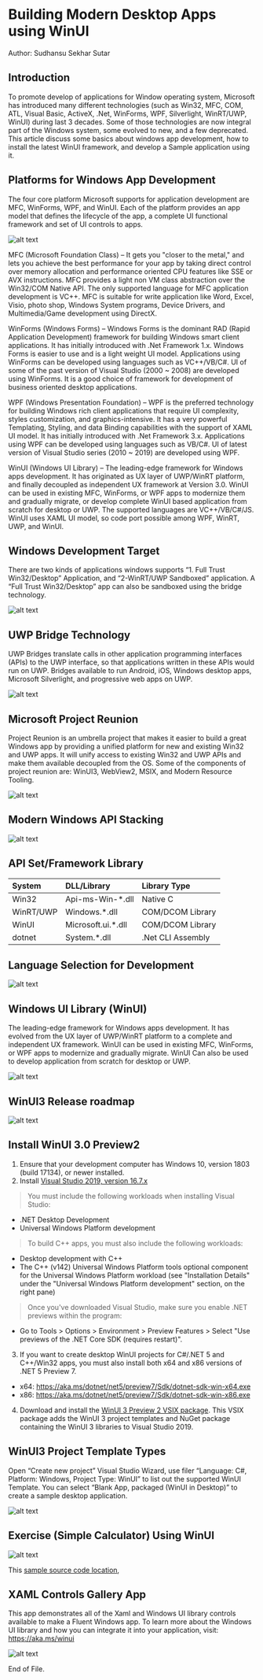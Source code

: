 # Building Modern Desktop Apps using WinUI
Author: Sudhansu Sekhar Sutar

## Introduction
To promote develop of applications for Window operating system, Microsoft has introduced many different technologies (such as Win32, MFC, COM, ATL, Visual Basic, ActiveX, .Net, WinForms, WPF, Silverlight, WinRT/UWP, WinUI) during last 3 decades. Some of those technologies are now integral part of the Windows system, some evolved to new, and a few deprecated. This article discuss some basics about windows app development, how to install the latest WinUI framework, and develop a Sample application using it.

## Platforms for Windows App Development
The four core platform Microsoft supports for application development are MFC, WinForms, WPF, and WinUI. Each of the platform provides an app model that defines the lifecycle of the app, a complete UI functional framework and set of UI controls to apps. 

![alt text](../Images/Win_Dev_Platform.png)

MFC (Microsoft Foundation Class) – It gets you "closer to the metal," and lets you achieve the best performance for your app by taking direct control over memory allocation and performance oriented CPU features like SSE or AVX instructions. MFC provides a light non VM class abstraction over the Win32/COM Native API. The only supported language for MFC application development is VC++. MFC is suitable for write application like Word, Excel, Visio, photo shop, Windows System programs, Device Drivers, and Multimedia/Game development using DirectX.

WinForms (Windows Forms) – Windows Forms is the dominant RAD (Rapid Application Development) framework for building Windows smart client applications. It has initially introduced with .Net Framework 1.x. Windows Forms is easier to use and is a light weight UI model. Applications using WinForms can be developed using languages such as VC++/VB/C#. UI of some of the past version of Visual Studio (2000 ~ 2008) are developed using WinForms. It is a good choice of framework for development of business oriented desktop applications.

WPF (Windows Presentation Foundation) – WPF is the preferred technology for building Windows rich client applications that require UI complexity, styles customization, and graphics-intensive. It has a very powerful Templating, Styling, and data Binding capabilities with the support of XAML UI model. It has initially introduced with .Net Framework 3.x. Applications using WPF can be developed using languages such as VB/C#. UI of latest version of Visual Studio series (2010 ~ 2019) are developed using WPF.

WinUI (Windows UI Library) – The leading-edge framework for Windows apps development. It has originated as UX layer of UWP/WinRT platform, and finally decoupled as independent UX framework at Version 3.0. WinUI can be used in existing MFC, WinForms, or WPF apps to modernize them and gradually migrate, or develop complete WinUI based application from scratch for desktop or UWP. The supported languages are VC++/VB/C#/JS. WinUI uses XAML UI model, so code port possible among WPF, WinRT, UWP, and WinUI.

## Windows Development Target
There are two kinds of applications windows supports “1. Full Trust Win32/Desktop” Application, and “2-WinRT/UWP Sandboxed” application. A “Full Trust Win32/Desktop” app can also be sandboxed using the bridge technology.

![alt text](../Images/Dev_Platform_Diagram.png)
 
## UWP Bridge Technology
UWP Bridges translate calls in other application programming interfaces (APIs) to the UWP interface, so that applications written in these APIs would run on UWP. Bridges available to run Android, iOS, Windows desktop apps, Microsoft Silverlight, and progressive web apps on UWP.

![alt text](../Images/UWP_Architecture.png)

## Microsoft Project Reunion
Project Reunion is an umbrella project that makes it easier to build a great Windows app by providing a unified platform for new and existing Win32 and UWP apps. It will unify access to existing Win32 and UWP APIs and make them available decoupled from the OS. Some of the components of project reunion are: WinUI3, WebView2, MSIX, and Modern Resource Tooling.

![alt text](../Images/Evolving_Windows_Platform.jpg)

## Modern Windows API Stacking

![alt text](../Images/How_to_call_WinRT_API.png)

## API Set/Framework Library

| System        | DLL/Library        | Library Type      |
|:------------- |:-------------------|:------------------|
| Win32         | Api-ms-Win-*.dll   | Native C          |
| WinRT/UWP     | Windows.*.dll      | COM/DCOM Library  |
| WinUI 		| Microsoft.ui.*.dll | COM/DCOM Library  |
| dotnet 		| System.*.dll       | .Net CLI Assembly |

## Language Selection for Development

![alt text](../Images/X_marks_the_targeted_M_spot.png)

## Windows UI Library (WinUI)
The leading-edge framework for Windows apps development. It has evolved from the UX layer of UWP/WinRT platform to a complete and independent UX framework. WinUI can be used in existing MFC, WinForms, or WPF apps to modernize and gradually migrate. WinUI Can also be used to develop application from scratch for desktop or UWP.

![alt text](../Images/WinUI_3.0_Architecture.png)

## WinUI3 Release roadmap

![alt text](../Images/WinUI-Roadmap-Aug2020.jpg)

## Install WinUI 3.0 Preview2
1.	Ensure that your development computer has Windows 10, version 1803 (build 17134), or newer installed.
2.	Install [Visual Studio 2019, version 16.7.x](https://visualstudio.microsoft.com/vs/)
>You must include the following workloads when installing Visual Studio:
+	.NET Desktop Development
+	Universal Windows Platform development
>To build C++ apps, you must also include the following workloads:
*	Desktop development with C++
*	The C++ (v142) Universal Windows Platform tools optional component for the Universal Windows Platform workload (see "Installation Details" under the "Universal Windows Platform development" section, on the right pane)
>Once you've downloaded Visual Studio, make sure you enable .NET previews within the program:
*	Go to Tools > Options > Environment > Preview Features > Select "Use previews of the .NET Core SDK (requires restart)".
3.	If you want to create desktop WinUI projects for C#/.NET 5 and C++/Win32 apps, you must also install both x64 and x86 versions of .NET 5 Preview 7. 
*	x64: https://aka.ms/dotnet/net5/preview7/Sdk/dotnet-sdk-win-x64.exe
*	x86: https://aka.ms/dotnet/net5/preview7/Sdk/dotnet-sdk-win-x86.exe
4.	Download and install the [WinUI 3 Preview 2 VSIX package](https://aka.ms/winui3/previewdownload). This VSIX package adds the WinUI 3 project templates and NuGet package containing the WinUI 3 libraries to Visual Studio 2019.

## WinUI3 Project Template Types
Open “Create new project” Visual Studio Wizard, use filer “Language: C#, Platform: Windows, Project Type: WinUI” to list out the supported WinUI Template. You can select “Blank App, packaged (WinUI in Desktop)” to create a sample desktop application.

![alt text](../Images/WinUI_3.0_Project_Templates.png)

## Exercise (Simple Calculator) Using WinUI

![alt text](../Images/Simple_Calculator_WinUI.png)
 
This [sample source code location](https://github.com/SUDHANSUX/SimpleCalculator/),
 

## XAML Controls Gallery App
This app demonstrates all of the Xaml and Windows UI library controls available to make a Fluent Windows app. To learn more about the Windows UI library and how you can integrate it into your application, visit: https://aka.ms/winui 

![alt text](../Images/XAML_Controls_Gallery_App.png)

End of File.
